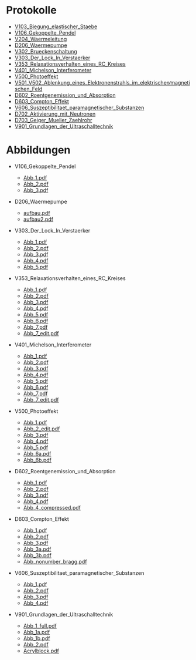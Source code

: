 # Protokolle

- [V103_Biegung_elastischer_Staebe](V103_Biegung_elastischer_Staebe/build/main.pdf)
- [V106_Gekoppelte_Pendel](V106_Gekoppelte_Pendel/build/main.pdf)
- [V204_Waermeleitung](V204_Waermeleitung/build/main.pdf)
- [D206_Waermepumpe](D206_Waermepumpe/build/main.pdf)
- [V302_Brueckenschaltung](V302_Brueckenschaltung/build/main.pdf)
- [V303_Der_Lock_In_Verstaerker](V303_Der_Lock_In_Verstaerker/build/main.pdf)
- [V353_Relaxationsverhalten_eines_RC_Kreises](V353_Relaxationsverhalten_eines_RC_Kreises/build/main.pdf)
- [V401_Michelson_Interferometer](V401_Michelson_Interferometer/build/main.pdf)
- [V500_Photoeffekt](V500_Photoeffekt/build/main.pdf)
- [V501_V502_Ablenkung_eines_Elektronenstrahls_im_elektrischen∕magnetischen_Feld](V501_V502_Ablenkung_eines_Elektronenstrahls_im_elektrischen∕magnetischen_Feld/build/main.pdf)
- [D602_Roentgenemission_und_Absorption](D602_Roentgenemission_und_Absorption/build/main.pdf)
- [D603_Compton_Effekt](D603_Compton_Effekt/build/main.pdf)
- [V606_Suszeptibilitaet_paramagnetischer_Substanzen](V606_Suszeptibilitaet_paramagnetischer_Substanzen/build/main.pdf)
- [D702_Aktivierung_mit_Neutronen](D702_Aktivierung_mit_Neutronen/build/main.pdf)
- [D703_Geiger_Mueller_Zaehlrohr](D703_Geiger_Mueller_Zaehlrohr/build/main.pdf)
- [V901_Grundlagen_der_Ultraschalltechnik](V901_Grundlagen_der_Ultraschalltechnik/build/main.pdf)




# Abbildungen

- V106_Gekoppelte_Pendel
	- [Abb_1.pdf](V106_Gekoppelte_Pendel/content/img/Abb_1.pdf)
	- [Abb_2.pdf](V106_Gekoppelte_Pendel/content/img/Abb_2.pdf)
	- [Abb_3.pdf](V106_Gekoppelte_Pendel/content/img/Abb_3.pdf)


- D206_Waermepumpe
	- [aufbau.pdf](D206_Waermepumpe/content/img/aufbau.pdf)
	- [aufbau2.pdf](D206_Waermepumpe/content/img/aufbau2.pdf)


- V303_Der_Lock_In_Verstaerker
	- [Abb_1.pdf](V303_Der_Lock_In_Verstaerker/content/img/Abb_1.pdf)
	- [Abb_2.pdf](V303_Der_Lock_In_Verstaerker/content/img/Abb_2.pdf)
	- [Abb_3.pdf](V303_Der_Lock_In_Verstaerker/content/img/Abb_3.pdf)
	- [Abb_4.pdf](V303_Der_Lock_In_Verstaerker/content/img/Abb_4.pdf)
	- [Abb_5.pdf](V303_Der_Lock_In_Verstaerker/content/img/Abb_5.pdf)


- V353_Relaxationsverhalten_eines_RC_Kreises
	- [Abb_1.pdf](V353_Relaxationsverhalten_eines_RC_Kreises/content/img/Abb_1.pdf)
	- [Abb_2.pdf](V353_Relaxationsverhalten_eines_RC_Kreises/content/img/Abb_2.pdf)
	- [Abb_3.pdf](V353_Relaxationsverhalten_eines_RC_Kreises/content/img/Abb_3.pdf)
	- [Abb_4.pdf](V353_Relaxationsverhalten_eines_RC_Kreises/content/img/Abb_4.pdf)
	- [Abb_5.pdf](V353_Relaxationsverhalten_eines_RC_Kreises/content/img/Abb_5.pdf)
	- [Abb_6.pdf](V353_Relaxationsverhalten_eines_RC_Kreises/content/img/Abb_6.pdf)
	- [Abb_7.pdf](V353_Relaxationsverhalten_eines_RC_Kreises/content/img/Abb_7.pdf)
	- [Abb_7_edit.pdf](V353_Relaxationsverhalten_eines_RC_Kreises/content/img/Abb_7_edit.pdf)


- V401_Michelson_Interferometer
	- [Abb_1.pdf](V401_Michelson_Interferometer/content/img/Abb_1.pdf)
	- [Abb_2.pdf](V401_Michelson_Interferometer/content/img/Abb_2.pdf)
	- [Abb_3.pdf](V401_Michelson_Interferometer/content/img/Abb_3.pdf)
	- [Abb_4.pdf](V401_Michelson_Interferometer/content/img/Abb_4.pdf)
	- [Abb_5.pdf](V401_Michelson_Interferometer/content/img/Abb_5.pdf)
	- [Abb_6.pdf](V401_Michelson_Interferometer/content/img/Abb_6.pdf)
	- [Abb_7.pdf](V401_Michelson_Interferometer/content/img/Abb_7.pdf)
	- [Abb_7_edit.pdf](V401_Michelson_Interferometer/content/img/Abb_7_edit.pdf)


- V500_Photoeffekt
	- [Abb_1.pdf](V500_Photoeffekt/content/img/Abb_1.pdf)
	- [Abb_2_edit.pdf](V500_Photoeffekt/content/img/Abb_2_edit.pdf)
	- [Abb_3.pdf](V500_Photoeffekt/content/img/Abb_3.pdf)
	- [Abb_4.pdf](V500_Photoeffekt/content/img/Abb_4.pdf)
	- [Abb_5.pdf](V500_Photoeffekt/content/img/Abb_5.pdf)
	- [Abb_6a.pdf](V500_Photoeffekt/content/img/Abb_6a.pdf)
	- [Abb_6b.pdf](V500_Photoeffekt/content/img/Abb_6b.pdf)


- D602_Roentgenemission_und_Absorption
	- [Abb_1.pdf](D602_Roentgenemission_und_Absorption/content/img/Abb_1.pdf)
	- [Abb_2.pdf](D602_Roentgenemission_und_Absorption/content/img/Abb_2.pdf)
	- [Abb_3.pdf](D602_Roentgenemission_und_Absorption/content/img/Abb_3.pdf)
	- [Abb_4.pdf](D602_Roentgenemission_und_Absorption/content/img/Abb_4.pdf)
	- [Abb_4_compressed.pdf](D602_Roentgenemission_und_Absorption/content/img/Abb_4_compressed.pdf)


- D603_Compton_Effekt
	- [Abb_1.pdf](D603_Compton_Effekt/content/img/Abb_1.pdf)
	- [Abb_2.pdf](D603_Compton_Effekt/content/img/Abb_2.pdf)
	- [Abb_3.pdf](D603_Compton_Effekt/content/img/Abb_3.pdf)
	- [Abb_3a.pdf](D603_Compton_Effekt/content/img/Abb_3a.pdf)
	- [Abb_3b.pdf](D603_Compton_Effekt/content/img/Abb_3b.pdf)
	- [Abb_nonumber_bragg.pdf](D603_Compton_Effekt/content/img/Abb_nonumber_bragg.pdf)


- V606_Suszeptibilitaet_paramagnetischer_Substanzen
	- [Abb_1.pdf](V606_Suszeptibilitaet_paramagnetischer_Substanzen/content/img/Abb_1.pdf)
	- [Abb_2.pdf](V606_Suszeptibilitaet_paramagnetischer_Substanzen/content/img/Abb_2.pdf)
	- [Abb_3.pdf](V606_Suszeptibilitaet_paramagnetischer_Substanzen/content/img/Abb_3.pdf)
	- [Abb_4.pdf](V606_Suszeptibilitaet_paramagnetischer_Substanzen/content/img/Abb_4.pdf)


- V901_Grundlagen_der_Ultraschalltechnik
	- [Abb_1_full.pdf](V901_Grundlagen_der_Ultraschalltechnik/content/img/Abb_1_full.pdf)
	- [Abb_1a.pdf](V901_Grundlagen_der_Ultraschalltechnik/content/img/Abb_1a.pdf)
	- [Abb_1b.pdf](V901_Grundlagen_der_Ultraschalltechnik/content/img/Abb_1b.pdf)
	- [Abb_2.pdf](V901_Grundlagen_der_Ultraschalltechnik/content/img/Abb_2.pdf)
	- [Acrylblock.pdf](V901_Grundlagen_der_Ultraschalltechnik/content/img/Acrylblock.pdf)



